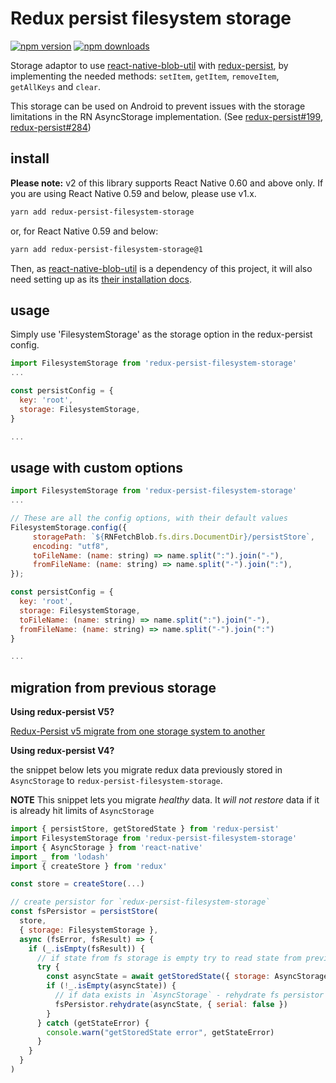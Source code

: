 # Redux persist filesystem storage

[![npm version](https://img.shields.io/npm/v/redux-persist-filesystem-storage.svg?style=flat-square)](https://www.npmjs.com/package/redux-persist-filesystem-storage)
[![npm downloads](https://img.shields.io/npm/dt/redux-persist-filesystem-storage.svg?style=flat-square)](https://www.npmjs.com/package/redux-persist-filesystem-storage)

Storage adaptor to use [react-native-blob-util](https://github.com/RonRadtke/react-native-blob-util) with [redux-persist](https://github.com/rt2zz/redux-persist), by implementing the needed methods: `setItem`, `getItem`, `removeItem`, `getAllKeys` and `clear`.

This storage can be used on Android to prevent issues with the storage limitations in the RN AsyncStorage implementation. (See [redux-persist#199](https://github.com/rt2zz/redux-persist/issues/199), [redux-persist#284](https://github.com/rt2zz/redux-persist/issues/284))

## install

**Please note:** v2 of this library supports React Native 0.60 and above only. If you are using React Native 0.59 and below, please use v1.x.

```bash
yarn add redux-persist-filesystem-storage
```

or, for React Native 0.59 and below:

```bash
yarn add redux-persist-filesystem-storage@1
```

Then, as [react-native-blob-util](https://github.com/RonRadtke/react-native-blob-util) is a dependency of this project, it will also need setting up as its [their installation docs](https://github.com/RonRadtke/react-native-blob-util#installation).


## usage

Simply use 'FilesystemStorage' as the storage option in the redux-persist config.

```javascript
import FilesystemStorage from 'redux-persist-filesystem-storage'
...

const persistConfig = {
  key: 'root',
  storage: FilesystemStorage,
}

...
```

## usage with custom options

```javascript
import FilesystemStorage from 'redux-persist-filesystem-storage'
...

// These are all the config options, with their default values
FilesystemStorage.config({
     storagePath: `${RNFetchBlob.fs.dirs.DocumentDir}/persistStore`,
     encoding: "utf8",
     toFileName: (name: string) => name.split(":").join("-"),
     fromFileName: (name: string) => name.split("-").join(":"),
});

const persistConfig = {
  key: 'root',
  storage: FilesystemStorage,
  toFileName: (name: string) => name.split(":").join("-"),
  fromFileName: (name: string) => name.split("-").join(":")
}

...
```

## migration from previous storage

**Using redux-persist V5?**

[Redux-Persist v5 migrate from one storage system to another](https://github.com/rt2zz/redux-persist/issues/806#issuecomment-425838924)

**Using redux-persist V4?**

the snippet below lets you migrate redux data previously stored in
`AsyncStorage` to `redux-persist-filesystem-storage`.

**NOTE** This snippet lets you migrate _healthy_ data. It _will not restore_
data if it is already hit limits of `AsyncStorage`

```javascript
import { persistStore, getStoredState } from 'redux-persist'
import FilesystemStorage from 'redux-persist-filesystem-storage'
import { AsyncStorage } from 'react-native'
import _ from 'lodash'
import { createStore } from 'redux'

const store = createStore(...)

// create persistor for `redux-persist-filesystem-storage`
const fsPersistor = persistStore(
  store,
  { storage: FilesystemStorage },
  async (fsError, fsResult) => {
    if (_.isEmpty(fsResult)) {
      // if state from fs storage is empty try to read state from previous storage
      try {
        const asyncState = await getStoredState({ storage: AsyncStorage })
        if (!_.isEmpty(asyncState)) {
          // if data exists in `AsyncStorage` - rehydrate fs persistor with it
          fsPersistor.rehydrate(asyncState, { serial: false })
        }
      } catch (getStateError) {
        console.warn("getStoredState error", getStateError)
      }
    }
  }
)
```
